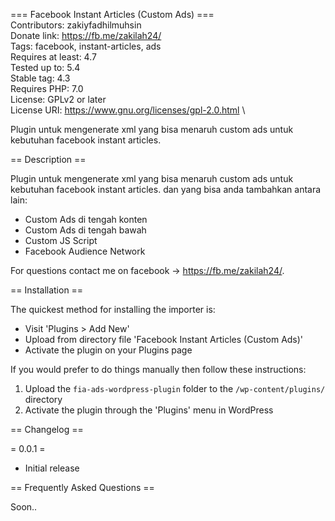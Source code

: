 === Facebook Instant Articles (Custom Ads) === \
Contributors: zakiyfadhilmuhsin \
Donate link: https://fb.me/zakilah24/ \
Tags: facebook, instant-articles, ads \
Requires at least: 4.7 \
Tested up to: 5.4 \
Stable tag: 4.3 \
Requires PHP: 7.0 \
License: GPLv2 or later \
License URI: https://www.gnu.org/licenses/gpl-2.0.html \

Plugin untuk mengenerate xml yang bisa menaruh custom ads untuk kebutuhan facebook instant articles.

== Description ==

Plugin untuk mengenerate xml yang bisa menaruh custom ads untuk kebutuhan facebook instant articles.
dan yang bisa anda tambahkan antara lain:

* Custom Ads di tengah konten
* Custom Ads di tengah bawah
* Custom JS Script
* Facebook Audience Network

For questions contact me on facebook -> https://fb.me/zakilah24/.

== Installation ==

The quickest method for installing the importer is:

* Visit 'Plugins > Add New'
* Upload from directory file 'Facebook Instant Articles (Custom Ads)'
* Activate the plugin on your Plugins page

If you would prefer to do things manually then follow these instructions:

1. Upload the `fia-ads-wordpress-plugin` folder to the `/wp-content/plugins/` directory
2. Activate the plugin through the 'Plugins' menu in WordPress

== Changelog ==

= 0.0.1 =
* Initial release

== Frequently Asked Questions ==

Soon..
